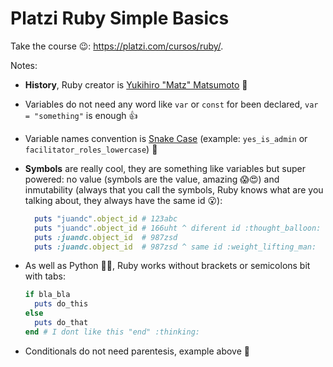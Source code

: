 # Platzi Ruby Simple Basics

Take the course :wink:: https://platzi.com/cursos/ruby/.

Notes:

- **History**, Ruby creator is [Yukihiro "Matz" Matsumoto](https://en.wikipedia.org/wiki/Yukihiro_Matsumoto) :older_man:
- Variables do not need any word like `var` or `const` for been declared, `var = "something"` is enough :+1:
- Variable names convention is [Snake Case](https://en.wikipedia.org/wiki/Snake_case) (example: `yes_is_admin` or `facilitator_roles_lowercase`) :low_brightness:
- **Symbols** are really cool, they are something like variables but super powered: no value (symbols are the value, amazing :scream::heart_eyes:) and inmutability (always that you call the symbols, Ruby knows what are you talking about, they always have the same id :open_mouth:):

  ```ruby
    puts "juandc".object_id # 123abc
    puts "juandc".object_id # 166uht ^ diferent id :thought_balloon:
    puts :juandc.object_id  # 987zsd
    puts :juandc.object_id  # 987zsd ^ same id :weight_lifting_man:
  ```

- As well as Python :snake::sweat_smile:, Ruby works without brackets or semicolons bit with tabs:

  ```ruby
  if bla_bla
    puts do_this
  else
    puts do_that
  end # I dont like this "end" :thinking:
  ```

- Conditionals do not need parentesis, example above :straight_ruler:
